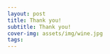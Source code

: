 ```yaml
---
layout: post
title: Thank you!  
subtitle: Thank you!  
cover-img: assets/img/wine.jpg
tags: 
---
```



